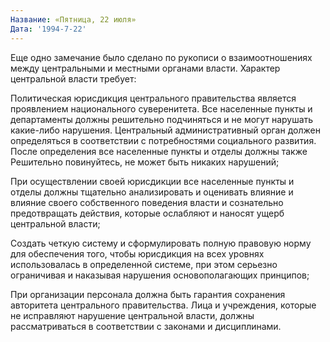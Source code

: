 ```yaml
---
Название: «Пятница, 22 июля»
Дата: '1994-7-22'
---
```


Еще одно замечание было сделано по рукописи о взаимоотношениях между центральными и местными органами власти. Характер центральной власти требует:

Политическая юрисдикция центрального правительства является проявлением национального суверенитета. Все населенные пункты и департаменты должны решительно подчиняться и не могут нарушать какие-либо нарушения. Центральный административный орган должен определяться в соответствии с потребностями социального развития. После определения все населенные пункты и отделы должны также Решительно повинуйтесь, не может быть никаких нарушений;

При осуществлении своей юрисдикции все населенные пункты и отделы должны тщательно анализировать и оценивать влияние и влияние своего собственного поведения власти и сознательно предотвращать действия, которые ослабляют и наносят ущерб центральной власти;

Создать четкую систему и сформулировать полную правовую норму для обеспечения того, чтобы юрисдикция на всех уровнях использовалась в определенной системе, при этом серьезно ограничивая и наказывая нарушения основополагающих принципов;

При организации персонала должна быть гарантия сохранения авторитета центрального правительства. Лица и учреждения, которые не исправляют нарушение центральной власти, должны рассматриваться в соответствии с законами и дисциплинами.

